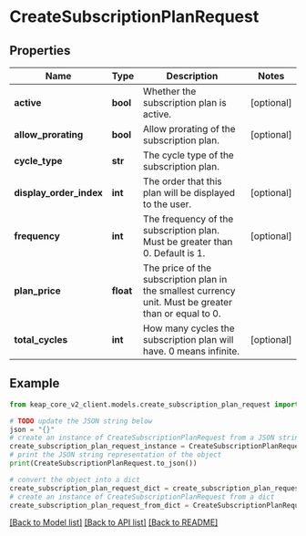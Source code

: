 # CreateSubscriptionPlanRequest


## Properties

Name | Type | Description | Notes
------------ | ------------- | ------------- | -------------
**active** | **bool** | Whether the subscription plan is active. | [optional] 
**allow_prorating** | **bool** | Allow prorating of the subscription plan. | [optional] 
**cycle_type** | **str** | The cycle type of the subscription plan. | 
**display_order_index** | **int** | The order that this plan will be displayed to the user. | [optional] 
**frequency** | **int** | The frequency of the subscription plan. Must be greater than 0. Default is 1. | [optional] 
**plan_price** | **float** | The price of the subscription plan in the smallest currency unit. Must be greater than or equal to 0. | 
**total_cycles** | **int** | How many cycles the subscription plan will have.  0 means infinite. | [optional] 

## Example

```python
from keap_core_v2_client.models.create_subscription_plan_request import CreateSubscriptionPlanRequest

# TODO update the JSON string below
json = "{}"
# create an instance of CreateSubscriptionPlanRequest from a JSON string
create_subscription_plan_request_instance = CreateSubscriptionPlanRequest.from_json(json)
# print the JSON string representation of the object
print(CreateSubscriptionPlanRequest.to_json())

# convert the object into a dict
create_subscription_plan_request_dict = create_subscription_plan_request_instance.to_dict()
# create an instance of CreateSubscriptionPlanRequest from a dict
create_subscription_plan_request_from_dict = CreateSubscriptionPlanRequest.from_dict(create_subscription_plan_request_dict)
```
[[Back to Model list]](../README.md#documentation-for-models) [[Back to API list]](../README.md#documentation-for-api-endpoints) [[Back to README]](../README.md)


